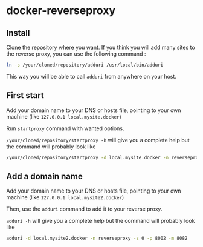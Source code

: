 # docker-reverseproxy

## Install

Clone the repository where you want. If you think you will add many sites to the reverse proxy, you can use the following command :

```bash
ln -s /your/cloned/repository/adduri /usr/local/bin/adduri
```

This way you will be able to call `adduri` from anywhere on your host.

## First start

Add your domain name to your DNS or hosts file, pointing to your own machine (like `127.0.0.1 local.mysite.docker`)

Run `startproxy` command with wanted options.

`/your/cloned/repository/startproxy -h` will give you a complete help but the command will probably look like

```bash
/your/cloned/repository/startproxy -d local.mysite.docker -n reverseproxy -p 8001 -m 8081
```

## Add a domain name

Add your domain name to your DNS or hosts file, pointing to your own machine (like `127.0.0.1 local.mysite2.docker`)

Then, use the `adduri` command to add it to your reverse proxy.

`adduri -h` will give you a complete help but the command will probably look like

```bash
adduri -d local.mysite2.docker -n reverseproxy -s 0 -p 8002 -m 8082
```

